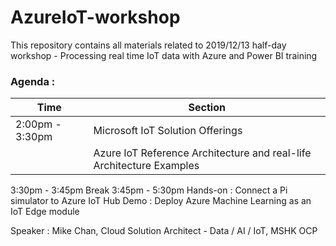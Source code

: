 # AzureIoT-workshop
This repository contains all materials related to 2019/12/13 half-day workshop - Processing real time IoT data with Azure and Power BI training

### Agenda :
| Time | Section |
| ------------- | ------------- |
| 2:00pm - 3:30pm  | Microsoft IoT Solution Offerings |
| | Azure IoT Reference Architecture and real-life Architecture Examples|

3:30pm - 3:45pm        	Break
3:45pm - 5:30pm         Hands-on : Connect a Pi simulator to Azure IoT Hub
			Demo : Deploy Azure Machine Learning as an IoT Edge module

Speaker : 
Mike Chan, Cloud Solution Architect - Data / AI / IoT, MSHK OCP
